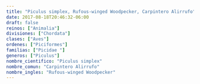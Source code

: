 ```yaml
---
title: "Piculus simplex, Rufous-winged Woodpecker, Carpintero Alirrufo"
date: 2017-08-18T20:46:32-06:00
draft: false
reinos: ["Animalia"]
divisiones: ["Chordata"]
clases: ["Aves"]
ordenes: ["Piciformes"]
familias: ["Picidae "]
generos: ["Piculus"]
nombre_cientifico: "Piculus simplex"
nombre_comun: "Carpintero Alirrufo"
nombre_ingles: "Rufous-winged Woodpecker"
---
```

